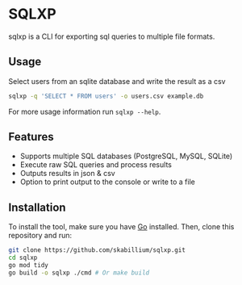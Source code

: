 # SQLXP

sqlxp is a CLI for exporting sql queries to multiple file formats.

## Usage
Select users from an sqlite database and write the result as a csv
```sh
sqlxp -q 'SELECT * FROM users' -o users.csv example.db
```

For more usage information run `sqlxp --help`.

## Features

- Supports multiple SQL databases (PostgreSQL, MySQL, SQLite)
- Execute raw SQL queries and process results
- Outputs results in json & csv
- Option to print output to the console or write to a file

## Installation
To install the tool, make sure you have [Go](https://golang.org/doc/install) installed. Then, clone this repository and run:

```bash
git clone https://github.com/skabillium/sqlxp.git
cd sqlxp
go mod tidy
go build -o sqlxp ./cmd # Or make build
```
